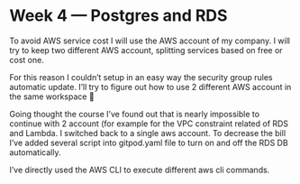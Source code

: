 # Week 4 — Postgres and RDS

To avoid AWS service cost I will use the AWS account of my company. I will try to keep two different AWS account, splitting services based on free or cost one.

For this reason I couldn’t setup in an easy way the security group rules automatic update. 
I’ll try to figure out how to use 2 different AWS account in the same workspace 🙂

Going thought the course I’ve found out that is nearly impossible to continue with 2 account (for example for the VPC constraint related of RDS and Lambda. I switched back to a single aws account. To decrease the bill I’ve added several script into gitpod.yaml file to turn on and off the RDS DB automatically.

I’ve directly used the AWS CLI to execute different aws cli commands.
